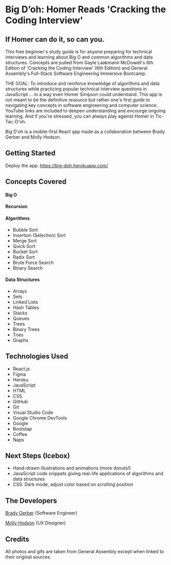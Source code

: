# Big D’oh: Homer Reads 'Cracking the Coding Interview'
## If Homer can do it, so can you.

This free beginner's study guide is for anyone preparing for technical interviews and learning about Big O and common algorithms and data structures. Concepts are pulled from Gayle Laakmann McDowell's 6th Edition of 'Cracking the Coding Interview' (6th Edition) and General Assembly's Full-Stack Software Engineering Immersive Bootcamp.

THE GOAL: To introduce and reinforce knowledge of algorithms and data structures while practicing popular technical interview questions in JavaScript ... in a way even Homer Simpson could understand. This app is not meant to be the definitive resource but rather one's first guide to navigating key concepts in software engineering and computer science. YouTube links are included to deepen understanding and encourge ongoing learning. And if you're stressed, you can always play against Homer in Tic-Tac-D'oh.

Big D'oh is a mobile-first React app made as a collaboration between Brady Gerber and Molly Hodson.

## Getting Started

Deploy the app: https://big-doh.herokuapp.com/

## Concepts Covered

#### Big O

#### Recursion

#### Algorithms
- Bubble Sort
- Insertion (Selection) Sort
- Merge Sort
- Quick Sort
- Bucket Sort
- Radix Sort
- Brute Force Search
- Binary Search

#### Data Structures
- Arrays
- Sets
- Linked Lists
- Hash Tables
- Stacks
- Queues
- Trees
- Binary Trees
- Tries
- Graphs

## Technologies Used

- React.js
- Figma
- Heroku
- JavaScript
- HTML
- CSS
- GitHub
- Git
- Visual Studio Code
- Google Chrome DevTools
- Google
- Bootstap
- Coffee
- Naps

## Next Steps (Icebox)

- Hand-drawn illustrations and animations (more donuts!)
- JavaScript code snippets giving real-life applications of algorithms and data structures
- CSS: Dark mode, adjust color based on scrolling position

## The Developers

[Brady Gerber](https://github.com/bg-write) (Software Engineer)

[Molly Hodson](https://www.mollyhodson.online/) (UX Designer)

## Credits

All photos and gifs are taken from General Assembly except when linked to their original sources.